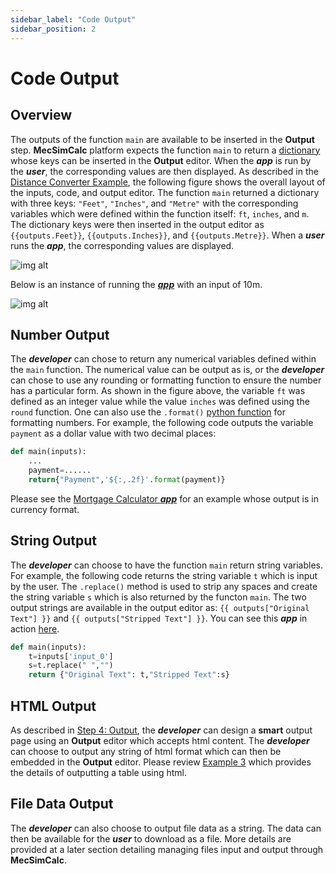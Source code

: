 ```yaml
---
sidebar_label: "Code Output"
sidebar_position: 2
---
```


# Code Output

## Overview

The outputs of the function `main` are available to be inserted in the **Output** step. **MecSimCalc** platform expects the function `main` to return a [dictionary](https://www.w3schools.com/python/python_dictionaries.asp) whose keys can be inserted in the **Output** editor. When the _**app**_ is run by the _**user**_, the corresponding values are then displayed. As described in the [Distance Converter Example](getting-started\example-1), the following figure shows the overall layout of the inputs, code, and output editor. The function `main` returned a dictionary with three keys: `"Feet"`, `"Inches"`, and `"Metre"` with the corresponding variables which were defined within the function itself: `ft`, `inches`, and `m`. The dictionary keys were then inserted in the output editor as `{{outputs.Feet}}`, `{{outputs.Inches}}`, and `{{outputs.Metre}}`. When a _**user**_ runs the _**app**_, the corresponding values are displayed.

<div style={{textAlign: 'center'}}>

![img alt](/docs/app_flow.png)

</div>

Below is an instance of running the [_**app**_](https://mecsimcalc.com/app/4022206/distance_converter) with an input of 10m.

<div style={{textAlign: 'center'}}>

![img alt](/docs/getting-started/converter.png)

</div>

## Number Output

The _**developer**_ can chose to return any numerical variables defined within the `main` function. The numerical value can be output as is, or the _**developer**_ can chose to use any rounding or formatting function to ensure the number has a particular form. As shown in the figure above, the variable `ft` was defined as an integer value while the value `inches` was defined using the `round` function. One can also use the `.format()` [python function](https://queirozf.com/entries/python-number-formatting-examples) for formatting numbers. For example, the following code outputs the variable `payment` as a dollar value with two decimal places:

```python
def main(inputs):
    ...
    payment=......
    return{"Payment",'${:,.2f}'.format(payment)}
```

Please see the [Mortgage Calculator _**app**_](https://mecsimcalc.com/app/3333910/mortgage_calculator) for an example whose output is in currency format.

## String Output

The _**developer**_ can choose to have the function `main` return string variables. For example, the following code returns the string variable `t` which is input by the user. The `.replace()` method is used to strip any spaces and create the string variable `s` which is also returned by the functon `main`. The two output strings are available in the output editor as: `{{ outputs["Original Text"] }}` and `{{ outputs["Stripped Text"] }}`. You can see this _**app**_ in action [here](https://mecsimcalc.com/app/6796205/strip_spaces_function).

```python
def main(inputs):
    t=inputs['input_0']
    s=t.replace(" ","")
    return {"Original Text": t,"Stripped Text":s}
```

## HTML Output

As described in [Step 4: Output](../getting-started/quick-overview#step-4-output), the _**developer**_ can design a **smart** output page using an **Output** editor which accepts html content. The _**developer**_ can choose to output any string of html format which can then be embedded in the **Output** editor. Please review [Example 3](../getting-started/example-3) which provides the details of outputting a table using html.

## File Data Output

The _**developer**_ can also choose to output file data as a string. The data can then be available for the _**user**_ to download as a file. More details are provided at a later section detailing managing files input and output through **MecSimCalc**.

